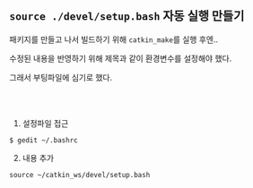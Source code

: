 ## `source ./devel/setup.bash` 자동 실행 만들기

패키지를 만들고 나서 빌드하기 위해 `catkin_make`를 실행 후엔..

수정된 내용을 반영하기 위해 제목과 같이 환경변수를 설정해야 했다.

그래서 부팅파일에 심기로 했다.

<br>

<br>

1. 설정파일 접근

```
$ gedit ~/.bashrc 
```

2. 내용 추가

```
source ~/catkin_ws/devel/setup.bash
```

